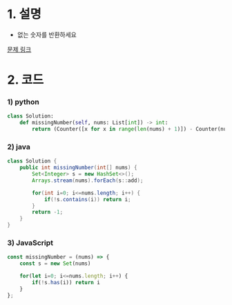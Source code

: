# 1. 설명
- 없는 숫자를 반환하세요

[문제 링크](https://leetcode.com/problems/missing-number/)

# 2. 코드
### 1) python
```python
class Solution:
    def missingNumber(self, nums: List[int]) -> int:
        return (Counter([x for x in range(len(nums) + 1)]) - Counter(nums)).most_common()[0][0]

```

### 2) java
```java
class Solution {
    public int missingNumber(int[] nums) {
        Set<Integer> s = new HashSet<>();
        Arrays.stream(nums).forEach(s::add);

        for(int i=0; i<=nums.length; i++) {
            if(!s.contains(i)) return i;
        }
        return -1;
    }
}
```

### 3) JavaScript
```js
const missingNumber = (nums) => {
    const s = new Set(nums)

    for(let i=0; i<=nums.length; i++) {
        if(!s.has(i)) return i
    }
};

```